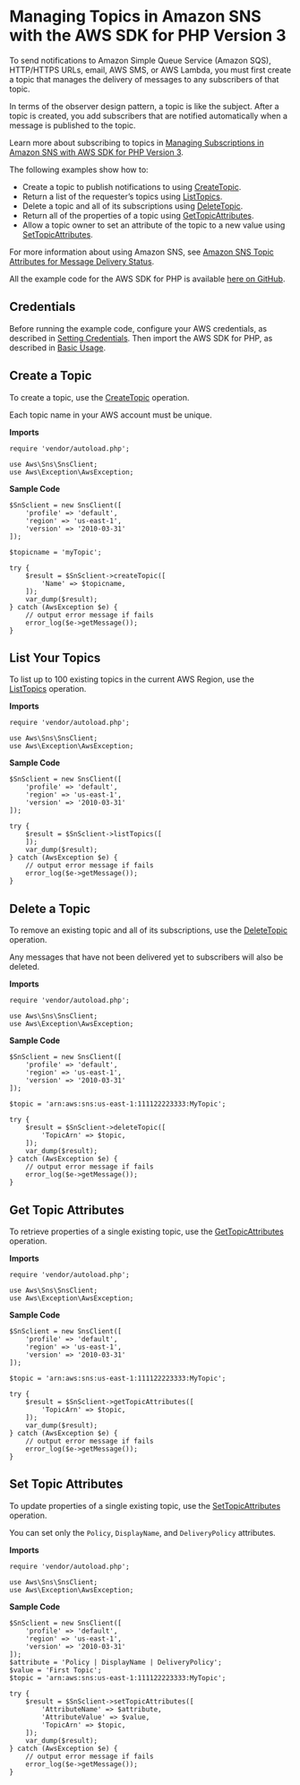 # Managing Topics in Amazon SNS with the AWS SDK for PHP Version 3<a name="sns-examples-managing-topics"></a>

To send notifications to Amazon Simple Queue Service \(Amazon SQS\), HTTP/HTTPS URLs, email, AWS SMS, or AWS Lambda, you must first create a topic that manages the delivery of messages to any subscribers of that topic\.

In terms of the observer design pattern, a topic is like the subject\. After a topic is created, you add subscribers that are notified automatically when a message is published to the topic\.

Learn more about subscribing to topics in [Managing Subscriptions in Amazon SNS with AWS SDK for PHP Version 3](sns-examples-subscribing-unsubscribing-topics.md)\.

The following examples show how to:
+ Create a topic to publish notifications to using [CreateTopic](https://docs.aws.amazon.com/aws-sdk-php/v3/api/api-sns-2010-03-31.html#createtopic)\.
+ Return a list of the requester’s topics using [ListTopics](https://docs.aws.amazon.com/aws-sdk-php/v3/api/api-sns-2010-03-31.html#listtopic)\.
+ Delete a topic and all of its subscriptions using [DeleteTopic](https://docs.aws.amazon.com/aws-sdk-php/v3/api/api-sns-2010-03-31.html#deletetopic)\.
+ Return all of the properties of a topic using [GetTopicAttributes](https://docs.aws.amazon.com/aws-sdk-php/v3/api/api-sns-2010-03-31.html#gettopicattributes)\.
+ Allow a topic owner to set an attribute of the topic to a new value using [SetTopicAttributes](https://docs.aws.amazon.com/aws-sdk-php/v3/api/api-sns-2010-03-31.html#settopicattributes)\.

For more information about using Amazon SNS, see [Amazon SNS Topic Attributes for Message Delivery Status](https://docs.aws.amazon.com/sns/latest/dg/sns-topic-attributes.html)\.

All the example code for the AWS SDK for PHP is available [here on GitHub](https://github.com/awsdocs/aws-doc-sdk-examples/tree/master/php/example_code)\.

## Credentials<a name="credentials"></a>

Before running the example code, configure your AWS credentials, as described in [Setting Credentials](guide_credentials.md)\. Then import the AWS SDK for PHP, as described in [Basic Usage](getting-started_basic-usage.md)\.

## Create a Topic<a name="create-a-topic"></a>

To create a topic, use the [CreateTopic](https://docs.aws.amazon.com/sns/latest/api/API_API_CreateTopic.html) operation\.

Each topic name in your AWS account must be unique\.

 **Imports** 

```
require 'vendor/autoload.php';

use Aws\Sns\SnsClient; 
use Aws\Exception\AwsException;
```

 **Sample Code** 

```
$SnSclient = new SnsClient([
    'profile' => 'default',
    'region' => 'us-east-1',
    'version' => '2010-03-31'
]);

$topicname = 'myTopic';

try {
    $result = $SnSclient->createTopic([
        'Name' => $topicname,
    ]);
    var_dump($result);
} catch (AwsException $e) {
    // output error message if fails
    error_log($e->getMessage());
}
```

## List Your Topics<a name="list-your-topics"></a>

To list up to 100 existing topics in the current AWS Region, use the [ListTopics](https://docs.aws.amazon.com/sns/latest/api/API_API_ListTopics.html) operation\.

 **Imports** 

```
require 'vendor/autoload.php';

use Aws\Sns\SnsClient; 
use Aws\Exception\AwsException;
```

 **Sample Code** 

```
$SnSclient = new SnsClient([
    'profile' => 'default',
    'region' => 'us-east-1',
    'version' => '2010-03-31'
]);

try {
    $result = $SnSclient->listTopics([
    ]);
    var_dump($result);
} catch (AwsException $e) {
    // output error message if fails
    error_log($e->getMessage());
}
```

## Delete a Topic<a name="delete-a-topic"></a>

To remove an existing topic and all of its subscriptions, use the [DeleteTopic](https://docs.aws.amazon.com/sns/latest/api/API_API_DeleteTopic.html) operation\.

Any messages that have not been delivered yet to subscribers will also be deleted\.

 **Imports** 

```
require 'vendor/autoload.php';

use Aws\Sns\SnsClient; 
use Aws\Exception\AwsException;
```

 **Sample Code** 

```
$SnSclient = new SnsClient([
    'profile' => 'default',
    'region' => 'us-east-1',
    'version' => '2010-03-31'
]);

$topic = 'arn:aws:sns:us-east-1:111122223333:MyTopic';

try {
    $result = $SnSclient->deleteTopic([
        'TopicArn' => $topic,
    ]);
    var_dump($result);
} catch (AwsException $e) {
    // output error message if fails
    error_log($e->getMessage());
}
```

## Get Topic Attributes<a name="get-topic-attributes"></a>

To retrieve properties of a single existing topic, use the [GetTopicAttributes](https://docs.aws.amazon.com/sns/latest/api/API_API_GetTopicAttributes.html) operation\.

 **Imports** 

```
require 'vendor/autoload.php';

use Aws\Sns\SnsClient; 
use Aws\Exception\AwsException;
```

 **Sample Code** 

```
$SnSclient = new SnsClient([
    'profile' => 'default',
    'region' => 'us-east-1',
    'version' => '2010-03-31'
]);

$topic = 'arn:aws:sns:us-east-1:111122223333:MyTopic';

try {
    $result = $SnSclient->getTopicAttributes([
        'TopicArn' => $topic,
    ]);
    var_dump($result);
} catch (AwsException $e) {
    // output error message if fails
    error_log($e->getMessage());
}
```

## Set Topic Attributes<a name="set-topic-attributes"></a>

To update properties of a single existing topic, use the [SetTopicAttributes](https://docs.aws.amazon.com/sns/latest/api/API_API_SetTopicAttributes.html) operation\.

You can set only the `Policy`, `DisplayName`, and `DeliveryPolicy` attributes\.

 **Imports** 

```
require 'vendor/autoload.php';

use Aws\Sns\SnsClient; 
use Aws\Exception\AwsException;
```

 **Sample Code** 

```
$SnSclient = new SnsClient([
    'profile' => 'default',
    'region' => 'us-east-1',
    'version' => '2010-03-31'
]);
$attribute = 'Policy | DisplayName | DeliveryPolicy';
$value = 'First Topic';
$topic = 'arn:aws:sns:us-east-1:111122223333:MyTopic';

try {
    $result = $SnSclient->setTopicAttributes([
        'AttributeName' => $attribute,
        'AttributeValue' => $value,
        'TopicArn' => $topic,
    ]);
    var_dump($result);
} catch (AwsException $e) {
    // output error message if fails
    error_log($e->getMessage());
}
```